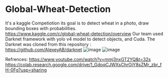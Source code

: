 # Global-Wheat-Detection
It's a kaggle Competiotion its goal is to detect wheat in a photo, draw bounding boxes with probabilities.      
https://www.kaggle.com/c/global-wheat-detection/overview
Our team used Darknet framework with yolo v4 model to detect objects, and Cuda.
The Darknet was cloned from this repository : https://github.com/AlexeyAB/darknet
![image](https://user-images.githubusercontent.com/54478282/138784457-269888c4-feec-4c9b-bfbb-ad4b2ae4560c.png)
![image](https://user-images.githubusercontent.com/54478282/138784909-23cfdcc9-05ee-4b8b-aafb-999c3305dc33.png)


Refrences:
https://www.youtube.com/watch?v=mmj3nxGT2YQ&t=32s
https://colab.research.google.com/drive/1_GdoqCJWXsChrOiY8sZMr_zbr_fH-0Fg?usp=sharing

